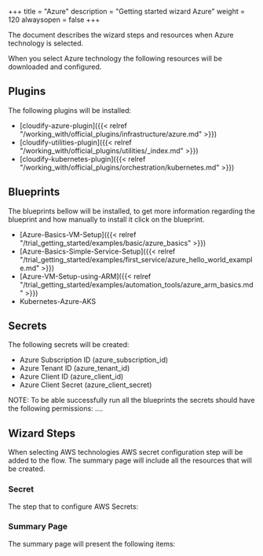 +++
title = "Azure"
description = "Getting started wizard Azure"
weight = 120
alwaysopen = false
+++

The document describes the wizard steps and resources when Azure technology is selected.

When you select Azure technology the following resources will be downloaded and configured.

## Plugins

The following plugins will be installed:

* [cloudify-azure-plugin]({{< relref "/working_with/official_plugins/infrastructure/azure.md" >}})
* [cloudify-utilities-plugin]({{< relref "/working_with/official_plugins/utilities/_index.md" >}})
* [cloudify-kubernetes-plugin]({{< relref "/working_with/official_plugins/orchestration/kubernetes.md" >}})


## Blueprints

The blueprints bellow will be installed, to get more information regarding the blueprint and how manually to install it click on the blueprint.

* [Azure-Basics-VM-Setup]({{< relref "/trial_getting_started/examples/basic/azure_basics" >}})
* [Azure-Basics-Simple-Service-Setup]({{< relref "/trial_getting_started/examples/first_service/azure_hello_world_example.md" >}})
* [Azure-VM-Setup-using-ARM]({{< relref "/trial_getting_started/examples/automation_tools/azure_arm_basics.md" >}})
* Kubernetes-Azure-AKS

## Secrets

The following secrets will be created:

* Azure Subscription ID (azure_subscription_id)
* Azure Tenant ID (azure_tenant_id)
* Azure Client ID (azure_client_id)
* Azure Client Secret (azure_client_secret)

NOTE: To be able successfully run all the blueprints the secrets should have the following permissions:
....

## Wizard Steps

When selecting AWS technologies AWS secret configuration step will be added to the flow. The summary page will include all the resources that will be created.
 
### Secret

The step that to configure AWS Secrets:


### Summary Page

The summary page will present the following items:

